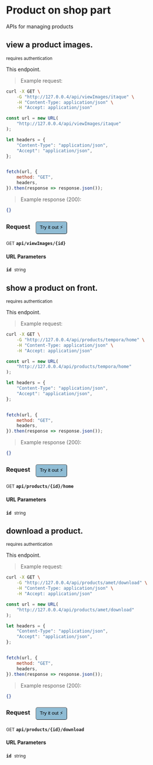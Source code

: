 # Product   on shop part

APIs for managing  products

## view a product images.

<small class="badge badge-darkred">requires authentication</small>

This endpoint.

> Example request:

```bash
curl -X GET \
    -G "http://127.0.0.4/api/viewImages/itaque" \
    -H "Content-Type: application/json" \
    -H "Accept: application/json"
```

```javascript
const url = new URL(
    "http://127.0.0.4/api/viewImages/itaque"
);

let headers = {
    "Content-Type": "application/json",
    "Accept": "application/json",
};


fetch(url, {
    method: "GET",
    headers,
}).then(response => response.json());
```


> Example response (200):

```json
{}
```
<div id="execution-results-GETapi-viewImages--id-" hidden>
    <blockquote>Received response<span id="execution-response-status-GETapi-viewImages--id-"></span>:</blockquote>
    <pre class="json"><code id="execution-response-content-GETapi-viewImages--id-"></code></pre>
</div>
<div id="execution-error-GETapi-viewImages--id-" hidden>
    <blockquote>Request failed with error:</blockquote>
    <pre><code id="execution-error-message-GETapi-viewImages--id-"></code></pre>
</div>
<form id="form-GETapi-viewImages--id-" data-method="GET" data-path="api/viewImages/{id}" data-authed="1" data-hasfiles="0" data-headers='{"Content-Type":"application\/json","Accept":"application\/json"}' onsubmit="event.preventDefault(); executeTryOut('GETapi-viewImages--id-', this);">
<h3>
    Request&nbsp;&nbsp;&nbsp;
        <button type="button" style="background-color: #8fbcd4; padding: 5px 10px; border-radius: 5px; border-width: thin;" id="btn-tryout-GETapi-viewImages--id-" onclick="tryItOut('GETapi-viewImages--id-');">Try it out ⚡</button>
    <button type="button" style="background-color: #c97a7e; padding: 5px 10px; border-radius: 5px; border-width: thin;" id="btn-canceltryout-GETapi-viewImages--id-" onclick="cancelTryOut('GETapi-viewImages--id-');" hidden>Cancel</button>&nbsp;&nbsp;
    <button type="submit" style="background-color: #6ac174; padding: 5px 10px; border-radius: 5px; border-width: thin;" id="btn-executetryout-GETapi-viewImages--id-" hidden>Send Request 💥</button>
    </h3>
<p>
<small class="badge badge-green">GET</small>
 <b><code>api/viewImages/{id}</code></b>
</p>
<p>
<label id="auth-GETapi-viewImages--id-" hidden>Authorization header: <b><code>Bearer </code></b><input type="text" name="Authorization" data-prefix="Bearer " data-endpoint="GETapi-viewImages--id-" data-component="header"></label>
</p>
<h4 class="fancy-heading-panel"><b>URL Parameters</b></h4>
<p>
<b><code>id</code></b>&nbsp;&nbsp;<small>string</small>  &nbsp;
<input type="text" name="id" data-endpoint="GETapi-viewImages--id-" data-component="url" required  hidden>
<br>
</p>
</form>


## show a product on front.

<small class="badge badge-darkred">requires authentication</small>

This endpoint.

> Example request:

```bash
curl -X GET \
    -G "http://127.0.0.4/api/products/tempora/home" \
    -H "Content-Type: application/json" \
    -H "Accept: application/json"
```

```javascript
const url = new URL(
    "http://127.0.0.4/api/products/tempora/home"
);

let headers = {
    "Content-Type": "application/json",
    "Accept": "application/json",
};


fetch(url, {
    method: "GET",
    headers,
}).then(response => response.json());
```


> Example response (200):

```json
{}
```
<div id="execution-results-GETapi-products--id--home" hidden>
    <blockquote>Received response<span id="execution-response-status-GETapi-products--id--home"></span>:</blockquote>
    <pre class="json"><code id="execution-response-content-GETapi-products--id--home"></code></pre>
</div>
<div id="execution-error-GETapi-products--id--home" hidden>
    <blockquote>Request failed with error:</blockquote>
    <pre><code id="execution-error-message-GETapi-products--id--home"></code></pre>
</div>
<form id="form-GETapi-products--id--home" data-method="GET" data-path="api/products/{id}/home" data-authed="1" data-hasfiles="0" data-headers='{"Content-Type":"application\/json","Accept":"application\/json"}' onsubmit="event.preventDefault(); executeTryOut('GETapi-products--id--home', this);">
<h3>
    Request&nbsp;&nbsp;&nbsp;
        <button type="button" style="background-color: #8fbcd4; padding: 5px 10px; border-radius: 5px; border-width: thin;" id="btn-tryout-GETapi-products--id--home" onclick="tryItOut('GETapi-products--id--home');">Try it out ⚡</button>
    <button type="button" style="background-color: #c97a7e; padding: 5px 10px; border-radius: 5px; border-width: thin;" id="btn-canceltryout-GETapi-products--id--home" onclick="cancelTryOut('GETapi-products--id--home');" hidden>Cancel</button>&nbsp;&nbsp;
    <button type="submit" style="background-color: #6ac174; padding: 5px 10px; border-radius: 5px; border-width: thin;" id="btn-executetryout-GETapi-products--id--home" hidden>Send Request 💥</button>
    </h3>
<p>
<small class="badge badge-green">GET</small>
 <b><code>api/products/{id}/home</code></b>
</p>
<p>
<label id="auth-GETapi-products--id--home" hidden>Authorization header: <b><code>Bearer </code></b><input type="text" name="Authorization" data-prefix="Bearer " data-endpoint="GETapi-products--id--home" data-component="header"></label>
</p>
<h4 class="fancy-heading-panel"><b>URL Parameters</b></h4>
<p>
<b><code>id</code></b>&nbsp;&nbsp;<small>string</small>  &nbsp;
<input type="text" name="id" data-endpoint="GETapi-products--id--home" data-component="url" required  hidden>
<br>
</p>
</form>


## download a product.

<small class="badge badge-darkred">requires authentication</small>

This endpoint.

> Example request:

```bash
curl -X GET \
    -G "http://127.0.0.4/api/products/amet/download" \
    -H "Content-Type: application/json" \
    -H "Accept: application/json"
```

```javascript
const url = new URL(
    "http://127.0.0.4/api/products/amet/download"
);

let headers = {
    "Content-Type": "application/json",
    "Accept": "application/json",
};


fetch(url, {
    method: "GET",
    headers,
}).then(response => response.json());
```


> Example response (200):

```json
{}
```
<div id="execution-results-GETapi-products--id--download" hidden>
    <blockquote>Received response<span id="execution-response-status-GETapi-products--id--download"></span>:</blockquote>
    <pre class="json"><code id="execution-response-content-GETapi-products--id--download"></code></pre>
</div>
<div id="execution-error-GETapi-products--id--download" hidden>
    <blockquote>Request failed with error:</blockquote>
    <pre><code id="execution-error-message-GETapi-products--id--download"></code></pre>
</div>
<form id="form-GETapi-products--id--download" data-method="GET" data-path="api/products/{id}/download" data-authed="1" data-hasfiles="0" data-headers='{"Content-Type":"application\/json","Accept":"application\/json"}' onsubmit="event.preventDefault(); executeTryOut('GETapi-products--id--download', this);">
<h3>
    Request&nbsp;&nbsp;&nbsp;
        <button type="button" style="background-color: #8fbcd4; padding: 5px 10px; border-radius: 5px; border-width: thin;" id="btn-tryout-GETapi-products--id--download" onclick="tryItOut('GETapi-products--id--download');">Try it out ⚡</button>
    <button type="button" style="background-color: #c97a7e; padding: 5px 10px; border-radius: 5px; border-width: thin;" id="btn-canceltryout-GETapi-products--id--download" onclick="cancelTryOut('GETapi-products--id--download');" hidden>Cancel</button>&nbsp;&nbsp;
    <button type="submit" style="background-color: #6ac174; padding: 5px 10px; border-radius: 5px; border-width: thin;" id="btn-executetryout-GETapi-products--id--download" hidden>Send Request 💥</button>
    </h3>
<p>
<small class="badge badge-green">GET</small>
 <b><code>api/products/{id}/download</code></b>
</p>
<p>
<label id="auth-GETapi-products--id--download" hidden>Authorization header: <b><code>Bearer </code></b><input type="text" name="Authorization" data-prefix="Bearer " data-endpoint="GETapi-products--id--download" data-component="header"></label>
</p>
<h4 class="fancy-heading-panel"><b>URL Parameters</b></h4>
<p>
<b><code>id</code></b>&nbsp;&nbsp;<small>string</small>  &nbsp;
<input type="text" name="id" data-endpoint="GETapi-products--id--download" data-component="url" required  hidden>
<br>
</p>
</form>



